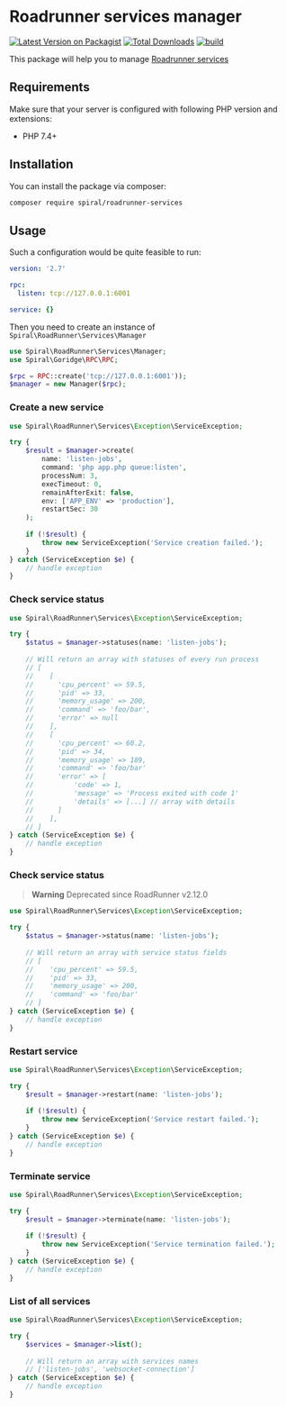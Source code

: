 # Roadrunner services manager

[![Latest Version on Packagist](https://img.shields.io/packagist/v/spiral/roadrunner-services.svg?style=flat-square)](https://packagist.org/packages/spiral/roadrunner-services)
[![Total Downloads](https://img.shields.io/packagist/dt/spiral/roadrunner-services.svg?style=flat-square)](https://packagist.org/packages/spiral/roadrunner-services)
[![build](https://github.com/spiral/roadrunner-services/actions/workflows/ci-build.yml/badge.svg?branch=master)](https://github.com/spiral/roadrunner-services/actions/workflows/ci-build.yml)

This package will help you to manage [Roadrunner services](https://roadrunner.dev/docs/beep-beep-service)

## Requirements

Make sure that your server is configured with following PHP version and extensions:

- PHP 7.4+

## Installation

You can install the package via composer:

```bash
composer require spiral/roadrunner-services
```

## Usage

Such a configuration would be quite feasible to run:

```yaml
version: '2.7'

rpc:
  listen: tcp://127.0.0.1:6001

service: {}
```

Then you need to create an instance of `Spiral\RoadRunner\Services\Manager`

```php
use Spiral\RoadRunner\Services\Manager;
use Spiral\Goridge\RPC\RPC;

$rpc = RPC::create('tcp://127.0.0.1:6001'));
$manager = new Manager($rpc);
```

### Create a new service

```php
use Spiral\RoadRunner\Services\Exception\ServiceException;

try {
    $result = $manager->create(
        name: 'listen-jobs', 
        command: 'php app.php queue:listen',
        processNum: 3,
        execTimeout: 0,
        remainAfterExit: false,
        env: ['APP_ENV' => 'production'],
        restartSec: 30
    );
    
    if (!$result) {
        throw new ServiceException('Service creation failed.');
    }
} catch (ServiceException $e) {
    // handle exception
}
```

### Check service status

```php
use Spiral\RoadRunner\Services\Exception\ServiceException;

try {
    $status = $manager->statuses(name: 'listen-jobs');
    
    // Will return an array with statuses of every run process
    // [
    //    [
    //      'cpu_percent' => 59.5,
    //      'pid' => 33,
    //      'memory_usage' => 200,
    //      'command' => 'foo/bar',
    //      'error' => null
    //    ],
    //    [
    //      'cpu_percent' => 60.2,
    //      'pid' => 34,
    //      'memory_usage' => 189,
    //      'command' => 'foo/bar'
    //      'error' => [
    //          'code' => 1,
    //          'message' => 'Process exited with code 1'
    //          'details' => [...] // array with details
    //      ]
    //    ],
    // ] 
} catch (ServiceException $e) {
    // handle exception
}
```

### Check service status 

> **Warning** Deprecated since RoadRunner v2.12.0

```php
use Spiral\RoadRunner\Services\Exception\ServiceException;

try {
    $status = $manager->status(name: 'listen-jobs');
    
    // Will return an array with service status fields
    // [
    //    'cpu_percent' => 59.5,
    //    'pid' => 33,
    //    'memory_usage' => 200,
    //    'command' => 'foo/bar'
    // ] 
} catch (ServiceException $e) {
    // handle exception
}
```

### Restart service

```php
use Spiral\RoadRunner\Services\Exception\ServiceException;

try {
    $result = $manager->restart(name: 'listen-jobs');
    
    if (!$result) {
        throw new ServiceException('Service restart failed.');
    }
} catch (ServiceException $e) {
    // handle exception
}
```

### Terminate service

```php
use Spiral\RoadRunner\Services\Exception\ServiceException;

try {
    $result = $manager->terminate(name: 'listen-jobs');
    
    if (!$result) {
        throw new ServiceException('Service termination failed.');
    }
} catch (ServiceException $e) {
    // handle exception
}
```

### List of all services

```php
use Spiral\RoadRunner\Services\Exception\ServiceException;

try {
    $services = $manager->list();
    
    // Will return an array with services names
    // ['listen-jobs', 'websocket-connection'] 
} catch (ServiceException $e) {
    // handle exception
}
```
